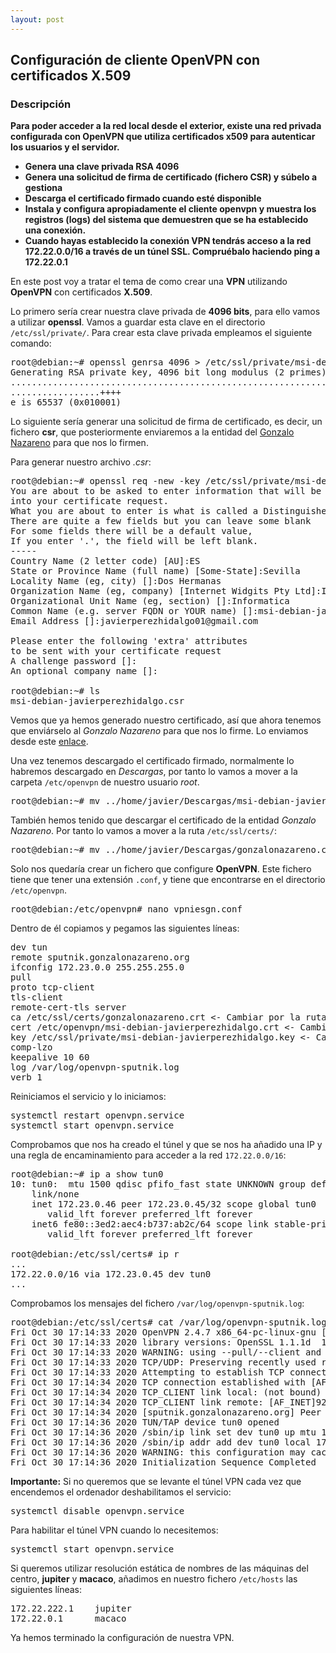 ```yaml
---
layout: post
---
```


## Configuración de cliente OpenVPN con certificados X.509

### Descripción

**Para poder acceder a la red local desde el exterior, existe una red privada configurada con OpenVPN que utiliza certificados x509 para autenticar los usuarios y el servidor.**

- **Genera una clave privada RSA 4096**
- **Genera una solicitud de firma de certificado (fichero CSR) y súbelo a gestiona**
- **Descarga el certificado firmado cuando esté disponible**
- **Instala y configura apropiadamente el cliente openvpn y muestra los registros (logs) del sistema que demuestren que se ha establecido una conexión.**
- **Cuando hayas establecido la conexión VPN tendrás acceso a la red 172.22.0.0/16 a través de un túnel SSL. Compruébalo haciendo ping a 172.22.0.1**

En este post voy a tratar el tema de como crear una **VPN** utilizando **OpenVPN** con certificados **X.509**.

Lo primero sería crear nuestra clave privada de **4096 bits**, para ello vamos a utilizar **openssl**. Vamos a guardar esta clave en el directorio `/etc/ssl/private/`. Para crear esta clave privada empleamos el siguiente comando:

<pre>
root@debian:~# openssl genrsa 4096 > /etc/ssl/private/msi-debian-javierperezhidalgo.key
Generating RSA private key, 4096 bit long modulus (2 primes)
................................................................................++++
.................++++
e is 65537 (0x010001)
</pre>

Lo siguiente sería generar una solicitud de firma de certificado, es decir, un fichero **csr**, que posteriormente enviaremos a la entidad del [Gonzalo Nazareno](https://blogsaverroes.juntadeandalucia.es/iesgonzalonazareno/) para que nos lo firmen.

Para generar nuestro archivo *.csr*:

<pre>
root@debian:~# openssl req -new -key /etc/ssl/private/msi-debian-javierperezhidalgo.key -out /root/msi-debian-javierperezhidalgo.csr
You are about to be asked to enter information that will be incorporated
into your certificate request.
What you are about to enter is what is called a Distinguished Name or a DN.
There are quite a few fields but you can leave some blank
For some fields there will be a default value,
If you enter '.', the field will be left blank.
-----
Country Name (2 letter code) [AU]:ES
State or Province Name (full name) [Some-State]:Sevilla
Locality Name (eg, city) []:Dos Hermanas
Organization Name (eg, company) [Internet Widgits Pty Ltd]:IES Gonzalo Nazareno
Organizational Unit Name (eg, section) []:Informatica
Common Name (e.g. server FQDN or YOUR name) []:msi-debian-javierperezhidalgo
Email Address []:javierperezhidalgo01@gmail.com

Please enter the following 'extra' attributes
to be sent with your certificate request
A challenge password []:
An optional company name []:

root@debian:~# ls
msi-debian-javierperezhidalgo.csr
</pre>

Vemos que ya hemos generado nuestro certificado, así que ahora tenemos que enviárselo al *Gonzalo Nazareno* para que nos lo firme. Lo enviamos desde este [enlace](https://dit.gonzalonazareno.org/gestiona/cert/).

Una vez tenemos descargado el certificado firmado, normalmente lo habremos descargado en *Descargas*, por tanto lo vamos a mover a la carpeta `/etc/openvpn` de nuestro usuario *root*.

<pre>
root@debian:~# mv ../home/javier/Descargas/msi-debian-javierperezhidalgo.crt /etc/openvpn/
</pre>

También hemos tenido que descargar el certificado de la entidad *Gonzalo Nazareno*. Por tanto lo vamos a mover a la ruta `/etc/ssl/certs/`:

<pre>
root@debian:~# mv ../home/javier/Descargas/gonzalonazareno.csr /etc/ssl/certs/
</pre>

Solo nos quedaría crear un fichero que configure **OpenVPN**. Este fichero tiene que tener una extensión `.conf`, y tiene que encontrarse en el directorio `/etc/openvpn`.

<pre>
root@debian:/etc/openvpn# nano vpniesgn.conf
</pre>

Dentro de él copiamos y pegamos las siguientes líneas:

<pre>
dev tun
remote sputnik.gonzalonazareno.org
ifconfig 172.23.0.0 255.255.255.0
pull
proto tcp-client
tls-client
remote-cert-tls server
ca /etc/ssl/certs/gonzalonazareno.crt <- Cambiar por la ruta al certificado de la CA Gonzalo Nazareno (el mismo que utilizamos para la moodle, redmine, etc.)
cert /etc/openvpn/msi-debian-javierperezhidalgo.crt <- Cambiar por la ruta al certificado CRT firmado que nos han devuelto
key /etc/ssl/private/msi-debian-javierperezhidalgo.key <- Cambiar por la ruta a la clave privada, aunque en ese directorio es donde debe estar y con permisos 600
comp-lzo
keepalive 10 60
log /var/log/openvpn-sputnik.log
verb 1
</pre>

Reiniciamos el servicio y lo iniciamos:

<pre>
systemctl restart openvpn.service
systemctl start openvpn.service
</pre>

Comprobamos que nos ha creado el túnel y que se nos ha añadido una IP y una regla de encaminamiento para acceder a la red `172.22.0.0/16`:

<pre>
root@debian:~# ip a show tun0
10: tun0: <POINTOPOINT,MULTICAST,NOARP,UP,LOWER_UP> mtu 1500 qdisc pfifo_fast state UNKNOWN group default qlen 100
    link/none
    inet 172.23.0.46 peer 172.23.0.45/32 scope global tun0
       valid_lft forever preferred_lft forever
    inet6 fe80::3ed2:aec4:b737:ab2c/64 scope link stable-privacy
       valid_lft forever preferred_lft forever

root@debian:/etc/ssl/certs# ip r
...
172.22.0.0/16 via 172.23.0.45 dev tun0
...
</pre>

Comprobamos los mensajes del fichero `/var/log/openvpn-sputnik.log`:

<pre>
root@debian:/etc/ssl/certs# cat /var/log/openvpn-sputnik.log
Fri Oct 30 17:14:33 2020 OpenVPN 2.4.7 x86_64-pc-linux-gnu [SSL (OpenSSL)] [LZO] [LZ4] [EPOLL] [PKCS11] [MH/PKTINFO] [AEAD] built on Feb 20 2019
Fri Oct 30 17:14:33 2020 library versions: OpenSSL 1.1.1d  10 Sep 2019, LZO 2.10
Fri Oct 30 17:14:33 2020 WARNING: using --pull/--client and --ifconfig together is probably not what you want
Fri Oct 30 17:14:33 2020 TCP/UDP: Preserving recently used remote address: [AF_INET]92.222.86.77:1194
Fri Oct 30 17:14:33 2020 Attempting to establish TCP connection with [AF_INET]92.222.86.77:1194 [nonblock]
Fri Oct 30 17:14:34 2020 TCP connection established with [AF_INET]92.222.86.77:1194
Fri Oct 30 17:14:34 2020 TCP_CLIENT link local: (not bound)
Fri Oct 30 17:14:34 2020 TCP_CLIENT link remote: [AF_INET]92.222.86.77:1194
Fri Oct 30 17:14:34 2020 [sputnik.gonzalonazareno.org] Peer Connection Initiated with [AF_INET]92.222.86.77:1194
Fri Oct 30 17:14:36 2020 TUN/TAP device tun0 opened
Fri Oct 30 17:14:36 2020 /sbin/ip link set dev tun0 up mtu 1500
Fri Oct 30 17:14:36 2020 /sbin/ip addr add dev tun0 local 172.23.0.46 peer 172.23.0.45
Fri Oct 30 17:14:36 2020 WARNING: this configuration may cache passwords in memory -- use the auth-nocache option to prevent this
Fri Oct 30 17:14:36 2020 Initialization Sequence Completed
</pre>

**Importante:** Si no queremos que se levante el túnel VPN cada vez que encendemos el ordenador deshabilitamos el servicio:

<pre>
systemctl disable openvpn.service
</pre>

Para habilitar el túnel VPN cuando lo necesitemos:

<pre>
systemctl start openvpn.service
</pre>

Si queremos utilizar resolución estática de nombres de las máquinas del centro, **jupiter** y **macaco**, añadimos en nuestro fichero `/etc/hosts` las siguientes líneas:

<pre>
172.22.222.1    jupiter
172.22.0.1      macaco
</pre>

Ya hemos terminado la configuración de nuestra VPN.
